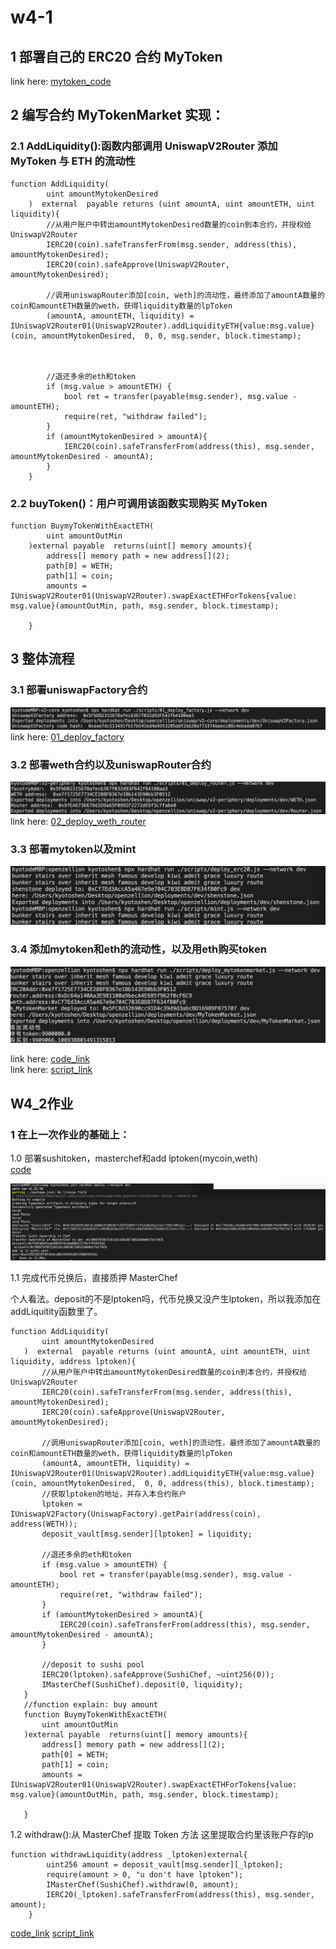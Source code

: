 # w4-1
## 1 部署自己的 ERC20 合约 MyToken  
link here: [mytoken_code](./project/contract/shenstone.sol)  
## 2 编写合约 MyTokenMarket 实现：
### 2.1 AddLiquidity():函数内部调用 UniswapV2Router 添加 MyToken 与 ETH 的流动性
```
function AddLiquidity(
        uint amountMytokenDesired
    )  external  payable returns (uint amountA, uint amountETH, uint liquidity){
        //从用户账户中转出amountMytokenDesired数量的coin到本合约，并授权给UniswapV2Router
        IERC20(coin).safeTransferFrom(msg.sender, address(this), amountMytokenDesired);
        IERC20(coin).safeApprove(UniswapV2Router, amountMytokenDesired);

        //调用uniswapRouter添加[coin, weth]的流动性，最终添加了amountA数量的coin和amountETH数量的weth，获得liquidity数量的lpToken
        (amountA, amountETH, liquidity) = IUniswapV2Router01(UniswapV2Router).addLiquidityETH{value:msg.value}(coin, amountMytokenDesired,  0, 0, msg.sender, block.timestamp);

        

        //退还多余的eth和token
        if (msg.value > amountETH) {
            bool ret = transfer(payable(msg.sender), msg.value - amountETH);
            require(ret, "withdraw failed");
        }
        if (amountMytokenDesired > amountA){
            IERC20(coin).safeTransferFrom(address(this), msg.sender, amountMytokenDesired - amountA);
        }
    }
```
### 2.2 buyToken()：用户可调用该函数实现购买 MyToken

```
function BuymyTokenWithExactETH(
        uint amountOutMin
    )external payable  returns(uint[] memory amounts){
        address[] memory path = new address[](2);
        path[0] = WETH;
        path[1] = coin;
        amounts = IUniswapV2Router01(UniswapV2Router).swapExactETHForTokens{value: msg.value}(amountOutMin, path, msg.sender, block.timestamp);

    }
```

## 3 整体流程
### 3.1 部署uniswapFactory合约  
![uni_factory](./images/uni_factory.png)   
link here: [01_deploy_factory](./uniswap/v2-core/scripts/01_deploy_factory.js)    

### 3.2 部署weth合约以及uniswapRouter合约  
![uni_router](./images/uni_router.png)  
link here: [02_deploy_weth_router](./uniswap/v2-periphery/scripts/01_deploy_router.js)   
### 3.3 部署mytoken以及mint  
![mytoken](./images/mytoken.png)  

### 3.4 添加mytoken和eth的流动性，以及用eth购买token
![add_buy](./images/add_buy.png)  

link here: [code_link](./project/contract/MyTokenMarket.sol)   
link here: [script_link](./project/scripts/deploy_mytokenmarket.js)    


## W4_2作业
### 1 在上一次作业的基础上：
1.0 部署sushitoken，masterchef和add lptoken(mycoin,weth)  
[code](./sushiswap/contracts/)  

![sushi](./images/sushi.png)  

1.1 完成代币兑换后，直接质押 MasterChef  

 个人看法。deposit的不是lptoken吗，代币兑换又没产生lptoken，所以我添加在addLiquitity函数里了。   
 ```
function AddLiquidity(
        uint amountMytokenDesired
    )  external  payable returns (uint amountA, uint amountETH, uint liquidity, address lptoken){
        //从用户账户中转出amountMytokenDesired数量的coin到本合约，并授权给UniswapV2Router
        IERC20(coin).safeTransferFrom(msg.sender, address(this), amountMytokenDesired);
        IERC20(coin).safeApprove(UniswapV2Router, amountMytokenDesired);

        //调用uniswapRouter添加[coin, weth]的流动性，最终添加了amountA数量的coin和amountETH数量的weth，获得liquidity数量的lpToken
        (amountA, amountETH, liquidity) = IUniswapV2Router01(UniswapV2Router).addLiquidityETH{value:msg.value}(coin, amountMytokenDesired,  0, 0, address(this), block.timestamp);
        //获取lptoken的地址，并存入本合约账户
        lptoken = IUniswapV2Factory(UniswapFactory).getPair(address(coin), address(WETH));
        deposit_vault[msg.sender][lptoken] = liquidity;

        //退还多余的eth和token
        if (msg.value > amountETH) {
            bool ret = transfer(payable(msg.sender), msg.value - amountETH);
            require(ret, "withdraw failed");
        }
        if (amountMytokenDesired > amountA){
            IERC20(coin).safeTransferFrom(address(this), msg.sender, amountMytokenDesired - amountA);
        }

        //deposit to sushi pool
        IERC20(lptoken).safeApprove(SushiChef, ~uint256(0));
        IMasterChef(SushiChef).deposit(0, liquidity);
    }
    //function explain: buy amount
    function BuymyTokenWithExactETH(
        uint amountOutMin
    )external payable  returns(uint[] memory amounts){
        address[] memory path = new address[](2);
        path[0] = WETH;
        path[1] = coin;
        amounts = IUniswapV2Router01(UniswapV2Router).swapExactETHForTokens{value: msg.value}(amountOutMin, path, msg.sender, block.timestamp);

    }

 ```
1.2 withdraw():从 MasterChef 提取 Token 方法
这里提取合约里该账户存的lp
```
function withdrawLiquidity(address _lptoken)external{
        uint256 amount = deposit_vault[msg.sender][_lptoken];
        require(amount > 0, "u don't have lptoken");
        IMasterChef(SushiChef).withdraw(0, amount);
        IERC20(_lptoken).safeTransferFrom(address(this), msg.sender, amount);
    }
```
[code_link](./project/contract/MyTokenMarket_sushi.sol)
[script_link](./project/scripts/deploy_mytokenSushiMarket.js)
